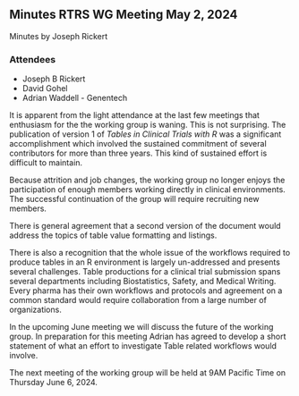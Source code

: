 ## Minutes RTRS WG Meeting May 2, 2024

Minutes by Joseph Rickert

### Attendees

* Joseph B Rickert
* David Gohel 
* Adrian Waddell - Genentech

It is apparent from the light attendance at the last few meetings that enthusiasm for the the working group is waning. This is not surprising. The publication of version 1 of *Tables in Clinical Trials with R* was a significant accomplishment which involved the sustained commitment of several contributors for more than three years. This kind of sustained effort is difficult to maintain.

Because attrition and job changes, the working group no longer enjoys the participation of enough members working directly in clinical environments. The successful continuation of the group will require recruiting new members.

There is general agreement that a second version of the document would address the topics of table value formatting and listings. 

There is also a recognition that the whole issue of the workflows required to produce tables in an R environment is largely un-addressed and presents several challenges. Table productions for a clinical trial submission spans several departments including Biostatistics, Safety, and Medical Writing. Every pharma has their own workflows and protocols and agreement on a common standard would require collaboration from a large number of organizations.

In the upcoming June meeting we will discuss the future of the working group. In preparation for this meeting Adrian has agreed to develop a short statement of what an effort to investigate Table related workflows would involve.

The next meeting of the working group will be held at 9AM Pacific Time on Thursday June 6, 2024.


